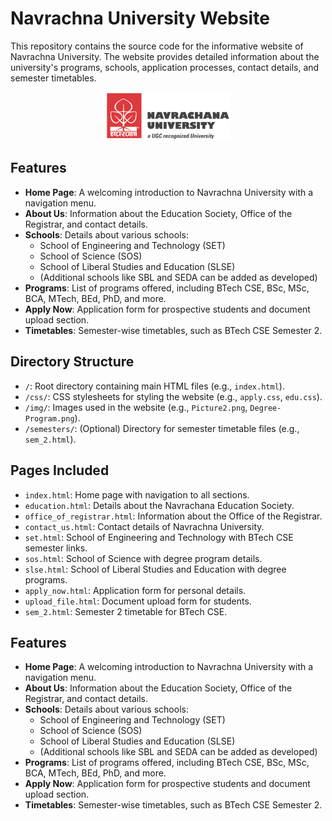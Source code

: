# Navrachna University Website

This repository contains the source code for the informative website of Navrachna University. The website provides detailed information about the university's programs, schools, application processes, contact details, and semester timetables.

<p align="center">
  <img src="img/Picture2.png" alt="Navrachna University Logo" width="200">
</p>


## Features

- **Home Page**: A welcoming introduction to Navrachna University with a navigation menu.
- **About Us**: Information about the Education Society, Office of the Registrar, and contact details.
- **Schools**: Details about various schools:
  - School of Engineering and Technology (SET)
  - School of Science (SOS)
  - School of Liberal Studies and Education (SLSE)
  - (Additional schools like SBL and SEDA can be added as developed)
- **Programs**: List of programs offered, including BTech CSE, BSc, MSc, BCA, MTech, BEd, PhD, and more.
- **Apply Now**: Application form for prospective students and document upload section.
- **Timetables**: Semester-wise timetables, such as BTech CSE Semester 2.

## Directory Structure

- `/`: Root directory containing main HTML files (e.g., `index.html`).
- `/css/`: CSS stylesheets for styling the website (e.g., `apply.css`, `edu.css`).
- `/img/`: Images used in the website (e.g., `Picture2.png`, `Degree-Program.png`).
- `/semesters/`: (Optional) Directory for semester timetable files (e.g., `sem_2.html`).


## Pages Included

- `index.html`: Home page with navigation to all sections.
- `education.html`: Details about the Navrachana Education Society.
- `office_of_registrar.html`: Information about the Office of the Registrar.
- `contact_us.html`: Contact details of Navrachna University.
- `set.html`: School of Engineering and Technology with BTech CSE semester links.
- `sos.html`: School of Science with degree program details.
- `slse.html`: School of Liberal Studies and Education with degree programs.
- `apply_now.html`: Application form for personal details.
- `upload_file.html`: Document upload form for students.
- `sem_2.html`: Semester 2 timetable for BTech CSE.

## Features

- **Home Page**: A welcoming introduction to Navrachna University with a navigation menu.
- **About Us**: Information about the Education Society, Office of the Registrar, and contact details.
- **Schools**: Details about various schools:
  - School of Engineering and Technology (SET)
  - School of Science (SOS)
  - School of Liberal Studies and Education (SLSE)
  - (Additional schools like SBL and SEDA can be added as developed)
- **Programs**: List of programs offered, including BTech CSE, BSc, MSc, BCA, MTech, BEd, PhD, and more.
- **Apply Now**: Application form for prospective students and document upload section.
- **Timetables**: Semester-wise timetables, such as BTech CSE Semester 2.


